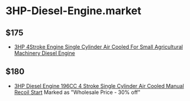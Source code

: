 # 3HP-Diesel-Engine.market

## $175
- [3HP 4Stroke Engine Single Cylinder Air Cooled For Small Agricultural Machinery Diesel Engine](https://www.aliexpress.us/item/3256805934020563.html)

## $180
- [3HP Diesel Engine 196CC 4 Stroke Single Cylinder Air Cooled Manual Recoil Start](https://www.aliexpress.us/item/3256805916086530.html) Marked as "Wholesale Price - 30% off" 
